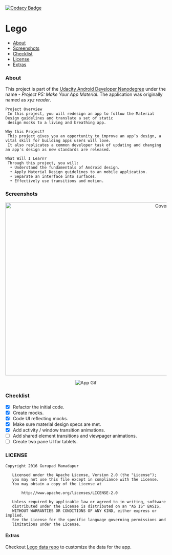 [![Codacy Badge](https://api.codacy.com/project/badge/Grade/e1d78944ac7b4b6582a42a3fee4d6fe8)](https://www.codacy.com/app/gurupadmamadapur/Lego?utm_source=github.com&amp;utm_medium=referral&amp;utm_content=Protino/Lego&amp;utm_campaign=Badge_Grade)

Lego
====
* [About](#about)
* [Screenshots](#screenshots)
* [Checklist](#checklist)
* [License](#license)
* [Extras](#extras)

### About
This project is part of the [Udacity Android Developer Nanodegree] under the name  - *Project P5: Make Your App Material*. The application was originally named as *xyz reader*.


```
Project Overview
 In this project, you will redesign an app to follow the Material Design guidelines and translate a set of static
 design mocks to a living and breathing app.

Why this Project?
 This project gives you an opportunity to improve an app’s design, a vital skill for building apps users will love.
 It also replicates a common developer task of updating and changing an app's design as new standards are released.

What Will I Learn?
 Through this project, you will:
  • Understand the fundamentals of Android design.
  • Apply Material Design guidelines to an mobile application.
  • Separate an interface into surfaces.
  • Effectively use transitions and motion.
```

### Screenshots

<p align="center">
<img src="https://drive.google.com/uc?id=0B7HoD_UwfapHVEdRRk5TYlhLeWM" width="960" height="540" alt="Cover">
</p>

<p align="center">
<img src="https://drive.google.com/uc?id=0B7HoD_UwfapHYjR2TFlkT1VHVDQ" alt="App Gif">
</p>

### Checklist

 - [x] Refactor the initial code.
 - [x] Create mocks.
 - [x] Code UI reflecting mocks.
 - [x] Make sure material design specs are met.
 - [x] Add activity / window transition animations.
 - [ ] Add shared element transitions and viewpager animations.
 - [ ] Create two pane UI for tablets.

### LICENSE

```
Copyright 2016 Gurupad Mamadapur

   Licensed under the Apache License, Version 2.0 (the "License");
   you may not use this file except in compliance with the License.
   You may obtain a copy of the License at

       http://www.apache.org/licenses/LICENSE-2.0

   Unless required by applicable law or agreed to in writing, software
   distributed under the License is distributed on an "AS IS" BASIS,
   WITHOUT WARRANTIES OR CONDITIONS OF ANY KIND, either express or implied.
   See the License for the specific language governing permissions and
   limitations under the License.
 ```

#### Extras

Checkout [Lego data repo](https://github.com/Protino/dump/tree/master/Lego) to customize the data for the app.




  [Udacity Android Developer Nanodegree]:https://www.udacity.com/degrees/android-developer-nanodegree-by-google--nd801
